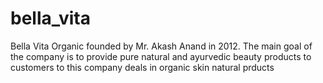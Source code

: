 # bella_vita
Bella Vita Organic founded by Mr. Akash Anand in 2012. The main goal of the company is to provide pure natural and ayurvedic beauty products to customers to 
this company deals in organic skin natural prducts
